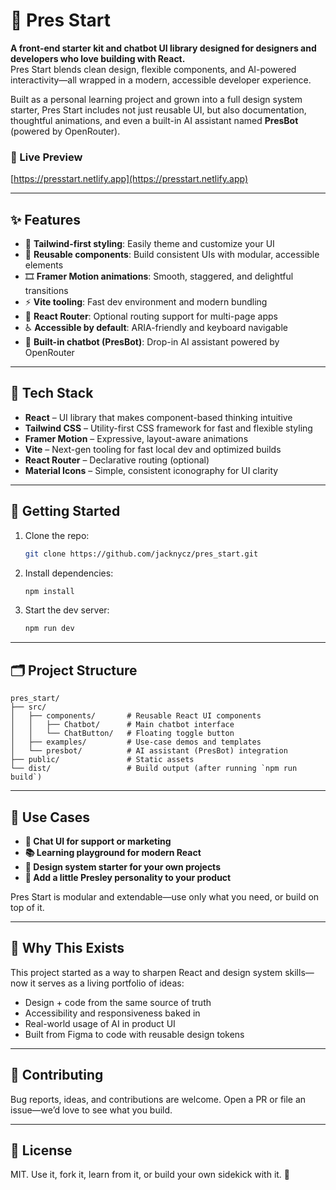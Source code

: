 # 🐾 Pres Start

**A front-end starter kit and chatbot UI library designed for designers and developers who love building with React.**  
Pres Start blends clean design, flexible components, and AI-powered interactivity—all wrapped in a modern, accessible developer experience.

Built as a personal learning project and grown into a full design system starter, Pres Start includes not just reusable UI, but also documentation, thoughtful animations, and even a built-in AI assistant named **PresBot** (powered by OpenRouter).

### 🔗 Live Preview  
[https://presstart.netlify.app](https://presstart.netlify.app)

---

## ✨ Features

- 🎨 **Tailwind-first styling**: Easily theme and customize your UI  
- 🧱 **Reusable components**: Build consistent UIs with modular, accessible elements  
- 🎞 **Framer Motion animations**: Smooth, staggered, and delightful transitions  
- ⚡️ **Vite tooling**: Fast dev environment and modern bundling  
- 🧭 **React Router**: Optional routing support for multi-page apps  
- ♿️ **Accessible by default**: ARIA-friendly and keyboard navigable  
- 💬 **Built-in chatbot (PresBot)**: Drop-in AI assistant powered by OpenRouter

---

## 🧱 Tech Stack

- **React** – UI library that makes component-based thinking intuitive  
- **Tailwind CSS** – Utility-first CSS framework for fast and flexible styling  
- **Framer Motion** – Expressive, layout-aware animations  
- **Vite** – Next-gen tooling for fast local dev and optimized builds  
- **React Router** – Declarative routing (optional)  
- **Material Icons** – Simple, consistent iconography for UI clarity

---

## 🚀 Getting Started

1. Clone the repo:
   ```bash
   git clone https://github.com/jacknycz/pres_start.git
   ```

2. Install dependencies:
   ```bash
   npm install
   ```

3. Start the dev server:
   ```bash
   npm run dev
   ```

---

## 🗂 Project Structure

```
pres_start/
├── src/
│   ├── components/       # Reusable React UI components
│   │   ├── Chatbot/      # Main chatbot interface
│   │   └── ChatButton/   # Floating toggle button
│   ├── examples/         # Use-case demos and templates
│   └── presbot/          # AI assistant (PresBot) integration
├── public/               # Static assets
└── dist/                 # Build output (after running `npm run build`)
```

---

## 🧪 Use Cases

- **💬 Chat UI for support or marketing**  
- **📚 Learning playground for modern React**  
- **🧰 Design system starter for your own projects**  
- **🐶 Add a little Presley personality to your product**

Pres Start is modular and extendable—use only what you need, or build on top of it.

---

## 🧠 Why This Exists

This project started as a way to sharpen React and design system skills—now it serves as a living portfolio of ideas:
- Design + code from the same source of truth  
- Accessibility and responsiveness baked in  
- Real-world usage of AI in product UI  
- Built from Figma to code with reusable design tokens

---

## 🤝 Contributing

Bug reports, ideas, and contributions are welcome. Open a PR or file an issue—we’d love to see what you build.

---

## 📄 License

MIT. Use it, fork it, learn from it, or build your own sidekick with it. 🐾
